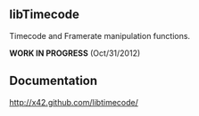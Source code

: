 libTimecode
-----------

Timecode and Framerate manipulation functions.

**WORK IN PROGRESS** (Oct/31/2012)

Documentation
-------------

http://x42.github.com/libtimecode/

